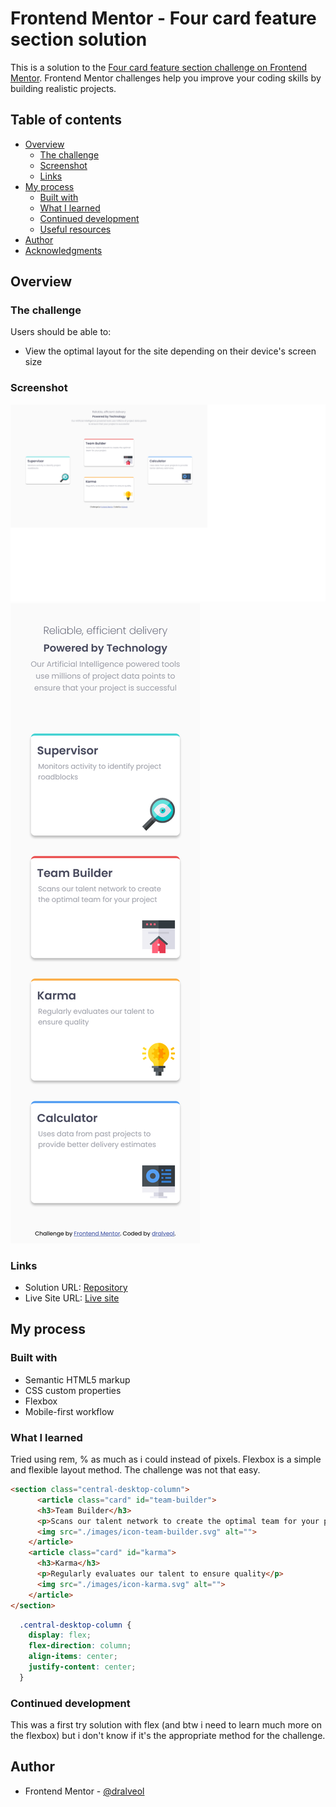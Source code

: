 # Frontend Mentor - Four card feature section solution

This is a solution to the [Four card feature section challenge on Frontend Mentor](https://www.frontendmentor.io/challenges/four-card-feature-section-weK1eFYK). Frontend Mentor challenges help you improve your coding skills by building realistic projects. 

## Table of contents

- [Overview](#overview)
  - [The challenge](#the-challenge)
  - [Screenshot](#screenshot)
  - [Links](#links)
- [My process](#my-process)
  - [Built with](#built-with)
  - [What I learned](#what-i-learned)
  - [Continued development](#continued-development)
  - [Useful resources](#useful-resources)
- [Author](#author)
- [Acknowledgments](#acknowledgments)


## Overview

### The challenge

Users should be able to:

- View the optimal layout for the site depending on their device's screen size

### Screenshot

![Desktop view](./screenshots/Desktop-view.png)
![Mobile view](./screenshots/Mobile-view.png)

### Links

- Solution URL: [Repository](https://github.com/dralveol/four-card-feature-section-master)
- Live Site URL: [Live site](https://dralveol.io/four-card-feature-section-master)

## My process

### Built with

- Semantic HTML5 markup
- CSS custom properties
- Flexbox
- Mobile-first workflow

### What I learned

Tried using rem, % as much as i could instead of pixels.
Flexbox is a simple and flexible layout method. The challenge was not that easy.


```html
<section class="central-desktop-column">
      <article class="card" id="team-builder">
      <h3>Team Builder</h3>
      <p>Scans our talent network to create the optimal team for your project</p>
      <img src="./images/icon-team-builder.svg" alt="">
    </article>
    <article class="card" id="karma">
      <h3>Karma</h3>
      <p>Regularly evaluates our talent to ensure quality</p>
      <img src="./images/icon-karma.svg" alt="">
    </article>
</section>
```
```css
  .central-desktop-column {
    display: flex;
    flex-direction: column;
    align-items: center;
    justify-content: center;
  }
```


### Continued development

This was a first try solution with flex (and btw i need to learn much more on the flexbox) but i don't know if it's the appropriate method for the challenge. 

## Author


- Frontend Mentor - [@dralveol](https://www.frontendmentor.io/profile/dralveol)


